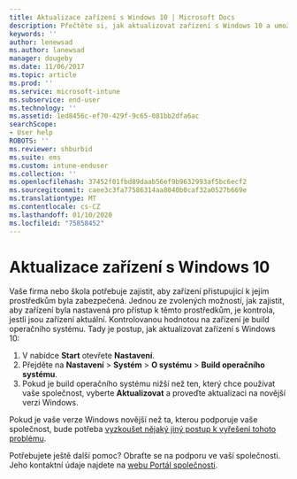 ```yaml
---
title: Aktualizace zařízení s Windows 10 | Microsoft Docs
description: Přečtěte si, jak aktualizovat zařízení s Windows 10 a umožnit mu tak přístup k prostředkům společnosti.
keywords: ''
author: lenewsad
ms.author: lanewsad
manager: dougeby
ms.date: 11/06/2017
ms.topic: article
ms.prod: ''
ms.service: microsoft-intune
ms.subservice: end-user
ms.technology: ''
ms.assetid: 1ed8456c-ef70-429f-9c65-081bb2dfa6ac
searchScope:
- User help
ROBOTS: ''
ms.reviewer: shburbid
ms.suite: ems
ms.custom: intune-enduser
ms.collection: ''
ms.openlocfilehash: 37452f01fbd89daab56ef9b9632993af5bc6ecf2
ms.sourcegitcommit: caee3c3fa77586314aa8040b0caf32a0527b669e
ms.translationtype: MT
ms.contentlocale: cs-CZ
ms.lasthandoff: 01/10/2020
ms.locfileid: "75858452"
---
```

# <a name="update-your-windows-10-device"></a>Aktualizace zařízení s Windows 10

Vaše firma nebo škola potřebuje zajistit, aby zařízení přistupující k jejím prostředkům byla zabezpečená. Jednou ze zvolených možností, jak zajistit, aby zařízení byla nastavená pro přístup k těmto prostředkům, je kontrola, jestli jsou zařízení aktuální. Kontrolovanou hodnotou na zařízení je build operačního systému. Tady je postup, jak aktualizovat zařízení s Windows 10:

1. V nabídce **Start** otevřete **Nastavení**.
2. Přejděte na **Nastavení** > **Systém** > **O systému** > **Build operačního systému**.
3. Pokud je build operačního systému nižší než ten, který chce používat vaše společnost, vyberte **Aktualizovat** a proveďte aktualizaci na novější verzi Windows.

Pokud je vaše verze Windows novější než ta, kterou podporuje vaše společnost, bude potřeba [vyzkoušet nějaký jiný postup k vyřešení tohoto problému](your-windows-version-isnt-yet-supported.md).

Potřebujete ještě další pomoc? Obraťte se na podporu ve vaší společnosti. Jeho kontaktní údaje najdete na [webu Portál společnosti](https://go.microsoft.com/fwlink/?linkid=2010980).
